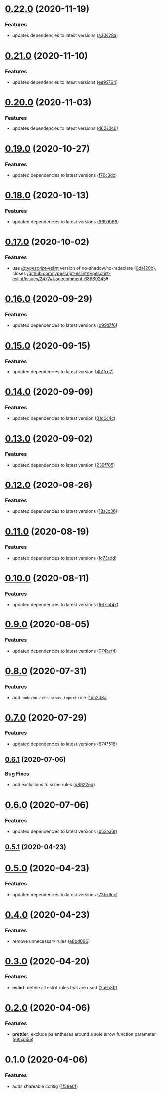 # [0.22.0](https://github.com/AxisCommunications/eslint-config-typescript-shareable/compare/v0.21.0...v0.22.0) (2020-11-19)


### Features

* updates dependencies to latest versions ([a30628a](https://github.com/AxisCommunications/eslint-config-typescript-shareable/commit/a30628a87c1c94ac063f9efeab39fc289abc7369))



# [0.21.0](https://github.com/AxisCommunications/eslint-config-typescript-shareable/compare/v0.20.0...v0.21.0) (2020-11-10)


### Features

* updates dependencies to latest versions ([ee95764](https://github.com/AxisCommunications/eslint-config-typescript-shareable/commit/ee95764b86a79c762eb767f90c32dbe54ee38fd3))



# [0.20.0](https://github.com/AxisCommunications/eslint-config-typescript-shareable/compare/v0.19.0...v0.20.0) (2020-11-03)


### Features

* updates dependencies to latest versions ([d6280c6](https://github.com/AxisCommunications/eslint-config-typescript-shareable/commit/d6280c6d34e0f27bee03bb8fa57146a9f7f7497b))



# [0.19.0](https://github.com/AxisCommunications/eslint-config-typescript-shareable/compare/v0.18.0...v0.19.0) (2020-10-27)


### Features

* updated dependencies to latest versions ([f76c3dc](https://github.com/AxisCommunications/eslint-config-typescript-shareable/commit/f76c3dcc13b771469a388c10aee6f87c85fe9865))



# [0.18.0](https://github.com/AxisCommunications/eslint-config-typescript-shareable/compare/v0.17.0...v0.18.0) (2020-10-13)


### Features

* updated dependencies to latest versions ([9699066](https://github.com/AxisCommunications/eslint-config-typescript-shareable/commit/969906611cf7fc7a080807320735fbfd638cf5e4))



# [0.17.0](https://github.com/AxisCommunications/eslint-config-typescript-shareable/compare/v0.16.0...v0.17.0) (2020-10-02)


### Features

* use [@typescript-eslint](https://github.com/typescript-eslint) version of no-shadow/no-redeclare ([0da120b](https://github.com/AxisCommunications/eslint-config-typescript-shareable/commit/0da120bdb2b9d923fb8235ed407a49a52a66d37b)), closes [/github.com/typescript-eslint/typescript-eslint/issues/2477#issuecomment-686892459](https://github.com//github.com/typescript-eslint/typescript-eslint/issues/2477/issues/issuecomment-686892459)



# [0.16.0](https://github.com/AxisCommunications/eslint-config-typescript-shareable/compare/v0.15.0...v0.16.0) (2020-09-29)


### Features

* updated dependencies to latest versions ([b99d7f6](https://github.com/AxisCommunications/eslint-config-typescript-shareable/commit/b99d7f6de8fda450c9fe6b594cb088f5ee5497bf))



# [0.15.0](https://github.com/AxisCommunications/eslint-config-typescript-shareable/compare/v0.14.0...v0.15.0) (2020-09-15)


### Features

* updated dependencies to latest version ([4b1fcd7](https://github.com/AxisCommunications/eslint-config-typescript-shareable/commit/4b1fcd77608b7ac3ac1d7fd72cb88f2049119e21))



# [0.14.0](https://github.com/AxisCommunications/eslint-config-typescript-shareable/compare/v0.13.0...v0.14.0) (2020-09-09)


### Features

* updated dependencies to latest version ([01d0d4c](https://github.com/AxisCommunications/eslint-config-typescript-shareable/commit/01d0d4cec5ff2dcb48910c428ea853d7e0e94370))



# [0.13.0](https://github.com/AxisCommunications/eslint-config-typescript-shareable/compare/v0.12.0...v0.13.0) (2020-09-02)


### Features

* updated dependencies to latest version ([239f705](https://github.com/AxisCommunications/eslint-config-typescript-shareable/commit/239f70573752e6355ce2dc730ed4539a860691d9))



# [0.12.0](https://github.com/AxisCommunications/eslint-config-typescript-shareable/compare/v0.11.0...v0.12.0) (2020-08-26)


### Features

* updated dependencies to latest versions ([18a2c36](https://github.com/AxisCommunications/eslint-config-typescript-shareable/commit/18a2c36a54080f0ab327f0e7f9b4a2f5e4ee85d3))



# [0.11.0](https://github.com/AxisCommunications/eslint-config-typescript-shareable/compare/v0.10.0...v0.11.0) (2020-08-19)


### Features

* updated dependencies to latest versions ([fc73add](https://github.com/AxisCommunications/eslint-config-typescript-shareable/commit/fc73addf9606195d998431a19bc71ebee1864a39))



# [0.10.0](https://github.com/AxisCommunications/eslint-config-typescript-shareable/compare/v0.9.0...v0.10.0) (2020-08-11)


### Features

* updated dependencies to latest versions ([6676447](https://github.com/AxisCommunications/eslint-config-typescript-shareable/commit/6676447fe33bf14879c49955154448f3e410ecdb))



# [0.9.0](https://github.com/AxisCommunications/eslint-config-typescript-shareable/compare/v0.8.0...v0.9.0) (2020-08-05)


### Features

* updated dependencies to latest versions ([974bef4](https://github.com/AxisCommunications/eslint-config-typescript-shareable/commit/974bef4bd79703bd795780c5c449b9a6f59a2cd2))



# [0.8.0](https://github.com/AxisCommunications/eslint-config-typescript-shareable/compare/v0.7.0...v0.8.0) (2020-07-31)


### Features

* add `node/no-extraneous-import` rule ([1b52d8a](https://github.com/AxisCommunications/eslint-config-typescript-shareable/commit/1b52d8a84d666f910f21dca347b79df3b2053dc8))



# [0.7.0](https://github.com/AxisCommunications/eslint-config-typescript-shareable/compare/v0.6.1...v0.7.0) (2020-07-29)


### Features

* updated dependencies to latest versions ([6747518](https://github.com/AxisCommunications/eslint-config-typescript-shareable/commit/674751842a89ee5ea8a0859172fb7a73e84a32d1))



## [0.6.1](https://github.com/AxisCommunications/eslint-config-typescript-shareable/compare/v0.6.0...v0.6.1) (2020-07-06)


### Bug Fixes

* add exclusions to some rules ([d8922ed](https://github.com/AxisCommunications/eslint-config-typescript-shareable/commit/d8922eda601d4fb6ed53eb9602ee7423dc9c750e))



# [0.6.0](https://github.com/AxisCommunications/eslint-config-typescript-shareable/compare/v0.5.1...v0.6.0) (2020-07-06)


### Features

* updated dependencies to latest versions ([b53ba6f](https://github.com/AxisCommunications/eslint-config-typescript-shareable/commit/b53ba6f710a9a7cb159e2f89d8889528781dbe73))



## [0.5.1](https://github.com/AxisCommunications/eslint-config-typescript-shareable/compare/v0.5.0...v0.5.1) (2020-04-23)



# [0.5.0](https://github.com/AxisCommunications/eslint-config-typescript-shareable/compare/v0.4.0...v0.5.0) (2020-04-23)


### Features

* updated dependencies to latest versions ([73ba6cc](https://github.com/AxisCommunications/eslint-config-typescript-shareable/commit/73ba6cc4a7b3412cee580b59b885b7bedd7750ac))



# [0.4.0](https://github.com/AxisCommunications/eslint-config-typescript-shareable/compare/v0.3.0...v0.4.0) (2020-04-23)


### Features

* remove unnecessary rules ([e8bd066](https://github.com/AxisCommunications/eslint-config-typescript-shareable/commit/e8bd0662f0de645896aa2c32117d468b37643c32))



# [0.3.0](https://github.com/AxisCommunications/eslint-config-typescript-shareable/compare/v0.2.0...v0.3.0) (2020-04-20)


### Features

* **eslint:** define all eslint rules that are used ([2a6b3ff](https://github.com/AxisCommunications/eslint-config-typescript-shareable/commit/2a6b3ff4d7674ac654b028079e69abd1b3d68bcf))



# [0.2.0](https://github.com/AxisCommunications/eslint-config-typescript-shareable/compare/v0.1.0...v0.2.0) (2020-04-06)


### Features

* **prettier:** exclude parentheses around a sole arrow function parameter ([e85a55e](https://github.com/AxisCommunications/eslint-config-typescript-shareable/commit/e85a55ec93f3dacbe9f3d7f89c09f40528e68db8))



# 0.1.0 (2020-04-06)


### Features

* adds shareable config ([1f58e6f](https://github.com/AxisCommunications/eslint-config-typescript-shareable/commit/1f58e6f497283ca6e64c15a46a2206c4745b212f))



